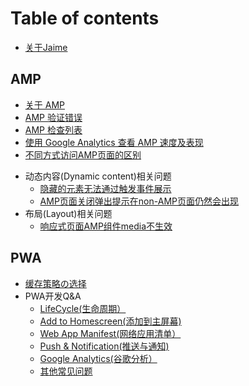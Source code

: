 # Table of contents

* [关于Jaime](README.md)

## AMP

* [关于 AMP](amp/amp-about-amp.md)
* [AMP 验证错误](amp/amp-yan-zheng-cuo-wu.md)
* [AMP 检查列表](amp/amp-jian-cha-lie-biao.md)
* [使用 Google Analytics 查看 AMP 速度及表现](amp/amp-measure-with-ga.md)
* [不同方式访问AMP页面的区别](amp/differences-between-accessing-amp-pages-in-different-ways.md)
<!-- * 广告和统计(Ads & analytics)相关问题 -->
* 动态内容(Dynamic content)相关问题
    * [隐藏的元素无法通过触发事件展示](amp/amp-show-or-hide-element-with-amp-bind-and-amp-actions.md)
    * [AMP页面关闭弹出提示在non-AMP页面仍然会出现](amp/amp-sync-amp-consent-status.md)
* 布局(Layout)相关问题
    * [响应式页面AMP组件media不生效](amp/amp-rwd-media-not-work.md)
<!-- * 媒体(Media)相关问题 -->
<!-- * 呈现(Presentation)相关问题 -->
<!-- * 社交(Social)相关问题 -->


## PWA

* [缓存策略の选择](pwa/pwa-cache-strategy.md)
* PWA开发Q&A
    * [LifeCycle(生命周期）](pwa/Q&A/lifecycle.md)
    * [Add to Homescreen(添加到主屏幕)](pwa/Q&A/a2hs.md)
    * [Web App Manifest(网络应用清单）](pwa/Q&A/webAppManifest.md)
    * [Push & Notification(推送与通知)](pwa/Q&A/push&Notification.md)
    * [Google Analytics(谷歌分析）](pwa/Q&A/GoogleAnalytics.md)
    * [其他常见问题](pwa/Q&A/otherProblems.md)
